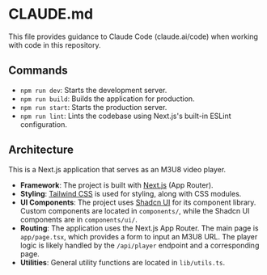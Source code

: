 # CLAUDE.md

This file provides guidance to Claude Code (claude.ai/code) when working with code in this repository.

## Commands

- `npm run dev`: Starts the development server.
- `npm run build`: Builds the application for production.
- `npm run start`: Starts the production server.
- `npm run lint`: Lints the codebase using Next.js's built-in ESLint configuration.

## Architecture

This is a Next.js application that serves as an M3U8 video player.

- **Framework**: The project is built with [Next.js](https://nextjs.org/) (App Router).
- **Styling**: [Tailwind CSS](https://tailwindcss.com/) is used for styling, along with CSS modules.
- **UI Components**: The project uses [Shadcn UI](https://ui.shadcn.com/) for its component library. Custom components are located in `components/`, while the Shadcn UI components are in `components/ui/`.
- **Routing**: The application uses the Next.js App Router. The main page is `app/page.tsx`, which provides a form to input an M3U8 URL. The player logic is likely handled by the `/api/player` endpoint and a corresponding page.
- **Utilities**: General utility functions are located in `lib/utils.ts`.
